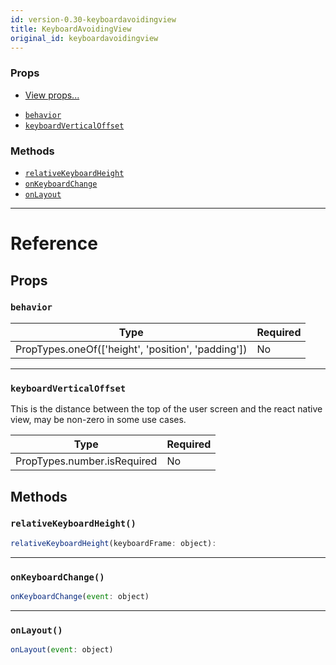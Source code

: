 ```yaml
---
id: version-0.30-keyboardavoidingview
title: KeyboardAvoidingView
original_id: keyboardavoidingview
---
```

### Props

* [View props...](view.md#props)
- [`behavior`](keyboardavoidingview.md#behavior)
- [`keyboardVerticalOffset`](keyboardavoidingview.md#keyboardverticaloffset)




### Methods

- [`relativeKeyboardHeight`](keyboardavoidingview.md#relativekeyboardheight)
- [`onKeyboardChange`](keyboardavoidingview.md#onkeyboardchange)
- [`onLayout`](keyboardavoidingview.md#onlayout)




---

# Reference

## Props

### `behavior`



| Type | Required |
| - | - |
| PropTypes.oneOf(['height', 'position', 'padding']) | No |




---

### `keyboardVerticalOffset`

This is the distance between the top of the user screen and the react native view,
may be non-zero in some use cases.

| Type | Required |
| - | - |
| PropTypes.number.isRequired | No |






## Methods

### `relativeKeyboardHeight()`

```javascript
relativeKeyboardHeight(keyboardFrame: object): 
```



---

### `onKeyboardChange()`

```javascript
onKeyboardChange(event: object)
```



---

### `onLayout()`

```javascript
onLayout(event: object)
```




